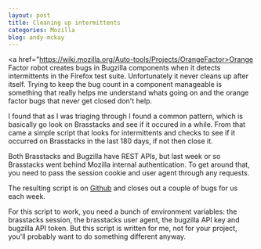 ```yaml
---
layout: post
title: Cleaning up intermittents
categories: Mozilla
blog: andy-mckay
---
```


<a href="https://wiki.mozilla.org/Auto-tools/Projects/OrangeFactor>Orange Factor</a> robot creates bugs in Bugzilla components when it detects intermittents in the Firefox test suite. Unfortunately it never cleans up after itself. Trying to keep the bug count in a component manageable is something that really helps me understand whats going on and the orange factor bugs that never get closed don't help.

I found that as I was triaging through I found a common pattern, which is basically go look on Brasstacks and see if it occured in a while. From that came a simple script that looks for intermittents and checks to see if it occurred on Brasstacks in the last 180 days, if not then close it.

Both Brasstacks and Bugzilla have REST APIs, but last week or so Brasstacks went behind Mozilla internal authentication. To get around that, you need to pass the session cookie and user agent through any requests.

The resulting script is on <a href="https://github.com/andymckay/bugzilla-scripts/blob/master/intermittent.py">Github</a> and closes out a couple of bugs for us each week.

For this script to work, you need a bunch of environment variables: the brasstacks session, the brasstacks user agent, the bugzilla API key and bugzilla API token. But this script is written for me, not for your project, you'll probably want to do something different anyway.

